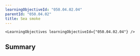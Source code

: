 ```yaml
---
learningObjectiveId: "050.04.02.04"
parentId: "050.04.02"
title: Sea smoke
---
```


```tsx eval
<LearningObjectives learningObjectiveId={"050.04.02.04"} />
```

## Summary
